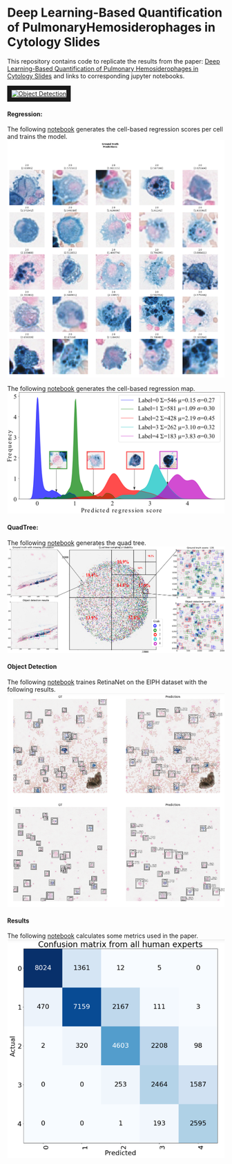 # Deep Learning-Based Quantification of PulmonaryHemosiderophages in Cytology Slides


This repository contains code to replicate the results from the paper:
[Deep Learning-Based Quantification of Pulmonary Hemosiderophages in Cytology Slides](https://www.nature.com/articles/s41598-020-65958-2) and links to corresponding jupyter notebooks. 


<a href="http://www.youtube.com/watch?feature=player_embedded&v=6azMAYpsyRw
" target="_blank"><img src="http://img.youtube.com/vi/6azMAYpsyRw/0.jpg" 
alt="Object Detection" width="240" height="180" border="10" /></a>


#### Regression:

The following [notebook](Regression/baseline.ipynb) generates the cell-based regression scores per cell and trains the model. 
![alt text](ReadmeImages/RegressionCellScores.png "Cell based regression results.")




The following [notebook](Regression/baseline.ipynb) generates the cell-based regression map. 
![alt text](ReadmeImages/Density2.png "Cell based regression results.")



#### QuadTree:

The following [notebook](QuadTree/QTree.ipynb) generates the quad tree. 
![alt text](ReadmeImages/ObjectDetectionWithQuadTree.png "Quad tree with object detection results.")


#### Object Detection

The following [notebook](Detection/baseline-level0.ipynb) traines RetinaNet on the EIPH dataset with the following results. 
![alt text](ReadmeImages/Cells1.png "Quad tree with object detection results.")


#### Results 

The following [notebook](Statistics/ClassificationResults.ipynb) calculates some metrics used in the paper. 
![alt text](ReadmeImages/ConfusionMatrix.png "Confusion Matrix")

